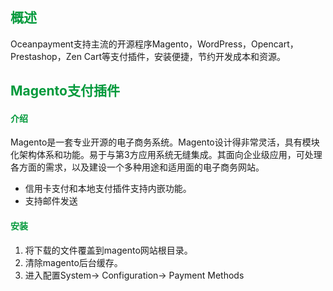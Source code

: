 <h2 style="color: #02993B;">概述</h4>
Oceanpayment支持主流的开源程序Magento，WordPress，Opencart，Prestashop，Zen Cart等支付插件，安装便捷，节约开发成本和资源。

<h2 style="color: #02993B;">Magento支付插件</h2>
<h4 style="color: #02993B;">介绍</h4>
Magento是一套专业开源的电子商务系统。Magento设计得非常灵活，具有模块化架构体系和功能。易于与第3方应用系统无缝集成。其面向企业级应用，可处理各方面的需求，以及建设一个多种用途和适用面的电子商务网站。
<ul>
  <li>信用卡支付和本地支付插件支持内嵌功能。</li>
  <li>支持邮件发送</li>
</ul>
<h4 style="color: #02993B;">安装</h4>
<ol>
  <li>将下载的文件覆盖到magento网站根目录。</li>
  <li>清除magento后台缓存。</li>
  <li>进入配置System-> Configuration-> Payment Methods</li>
</ol>
